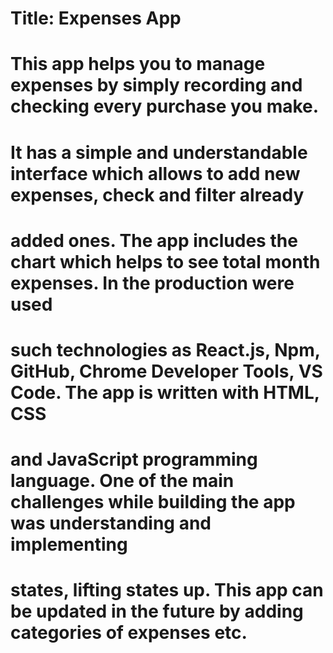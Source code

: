 # Title: Expenses App

# This app helps you to manage expenses by simply recording and checking every purchase you make. 
# It has a simple and understandable interface which allows to add new expenses, check and filter already 
# added ones. The app includes the chart which helps to see total month expenses. In the production were used 
# such technologies as React.js, Npm, GitHub, Chrome Developer Tools, VS Code. The app is written with HTML, CSS 
# and JavaScript programming language. One of the main challenges while building the app was understanding and implementing
# states, lifting states up. This app can be updated in the future by adding categories of expenses etc.
